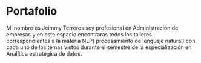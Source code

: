# Portafolio
Mi nombre es Jeimmy Terreros soy profesional en Administración de empresas y en este espacio encontraras todos los talleres correspondientes a la materia NLP( procesamiento de lenguaje natural) con cada uno de los temas vistos durante el semestre de la especialización en Analítica estratégica de datos.
